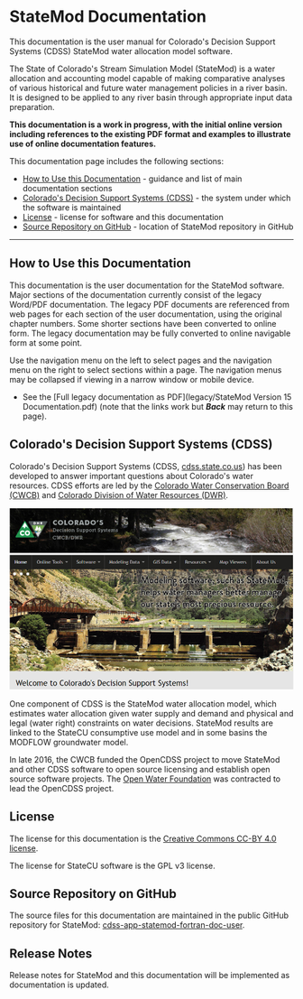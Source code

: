 # StateMod Documentation #

This documentation is the user manual for Colorado's Decision Support Systems (CDSS) StateMod water allocation model software.

The State of Colorado's Stream Simulation Model (StateMod) is a water allocation and accounting model
capable of making comparative analyses of various historical and future water management policies in a river basin.
It is designed to be applied to any river basin through appropriate input data preparation. 

**This documentation is a work in progress, with the initial online version including references to the existing PDF format
and examples to illustrate use of online documentation features.**

This documentation page includes the following sections:

* [How to Use this Documentation](#how-to-use-this-documentation) - guidance and list of main documentation sections
* [Colorado's Decision Support Systems (CDSS)](#colorados-decision-support-systems-cdss) - the system under which the software is maintained
* [License](#license) - license for software and this documentation
* [Source Repository on GitHub](#source-repository-on-github) - location of StateMod repository in GitHub

------------

## How to Use this Documentation ##

This documentation is the user documentation for the StateMod software.
Major sections of the documentation currently consist of the legacy Word/PDF documentation. 
The legacy PDF documents are referenced from web pages for each section of the user documentation,
using the original chapter numbers.
Some shorter sections have been converted to online form.
The legacy documentation may be fully converted to online navigable form at some point.

Use the navigation menu on the left to select pages and the navigation menu on the right
to select sections within a page.
The navigation menus may be collapsed if viewing in a narrow window or mobile device.

* See the [Full legacy documentation as PDF](legacy/StateMod Version 15 Documentation.pdf) (note that the links work
but ***Back*** may return to this page).

## Colorado's Decision Support Systems (CDSS) ##

Colorado's Decision Support Systems (CDSS, [cdss.state.co.us](http://cdss.state.co.us))
has been developed to answer important questions about Colorado's water resources.
CDSS efforts are led by the [Colorado Water Conservation Board (CWCB)](http://cwcb.state.co.us)
and [Colorado Division of Water Resources (DWR)](http://water.state.co.us).

![CDSS Website](index-images/CDSS-website.png)

One component of CDSS is the StateMod water allocation model, which estimates water allocation given water supply and demand and
physical and legal (water right) constraints on water decisions.
StateMod results are linked to the StateCU consumptive use model and in some basins the MODFLOW groundwater model.

In late 2016, the CWCB funded the OpenCDSS project to move StateMod and other CDSS software to open source licensing
and establish open source software projects.
The [Open Water Foundation](http://openwaterfoundation.org) was contracted to lead the OpenCDSS project.

## License ##

The license for this documentation is the [Creative Commons CC-BY 4.0 license](https://creativecommons.org/licenses/by/4.0/).

The license for StateCU software is the GPL v3 license.

## Source Repository on GitHub ##

The source files for this documentation are maintained in the public GitHub repository for StateMod:
[cdss-app-statemod-fortran-doc-user](https://github.com/OpenCDSS/cdss-app-statemod-fortran-doc-user).

## Release Notes ##

Release notes for StateMod and this documentation will be implemented as documentation is updated.
